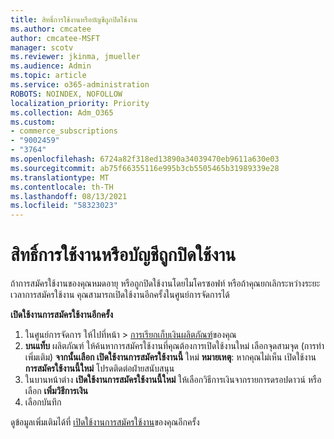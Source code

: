 ```yaml
---
title: สิทธิ์การใช้งานหรือบัญชีถูกปิดใช้งาน
ms.author: cmcatee
author: cmcatee-MSFT
manager: scotv
ms.reviewer: jkinma, jmueller
ms.audience: Admin
ms.topic: article
ms.service: o365-administration
ROBOTS: NOINDEX, NOFOLLOW
localization_priority: Priority
ms.collection: Adm_O365
ms.custom:
- commerce_subscriptions
- "9002459"
- "3764"
ms.openlocfilehash: 6724a82f318ed13890a34039470eb9611a630e03
ms.sourcegitcommit: ab75f66355116e995b3cb5505465b31989339e28
ms.translationtype: MT
ms.contentlocale: th-TH
ms.lasthandoff: 08/13/2021
ms.locfileid: "58323023"
---
```

# <a name="license-or-account-disabled"></a>สิทธิ์การใช้งานหรือบัญชีถูกปิดใช้งาน

ถ้าการสมัครใช้งานของคุณหมดอายุ หรือถูกปิดใช้งานโดยไมโครซอฟท์ หรือถ้าคุณยกเลิกระหว่างระยะเวลาการสมัครใช้งาน คุณสามารถเปิดใช้งานอีกครั้งในศูนย์การจัดการได้

**เปิดใช้งานการสมัครใช้งานอีกครั้ง**

1. ในศูนย์การจัดการ ให้ไปที่หน้า  >  [การเรียกเก็บเงินผลิตภัณฑ์](https://go.microsoft.com/fwlink/p/?linkid=842054)ของคุณ
2. **บนแท็บ** ผลิตภัณฑ์ ให้ค้นหาการสมัครใช้งานที่คุณต้องการเปิดใช้งานใหม่ เลือกจุดสามจุด (การทําเพิ่มเติม) **จากนั้นเลือก เปิดใช้งานการสมัครใช้งานนี้** ใหม่
    **หมายเหตุ**: หากคุณไม่เห็น เปิดใช้งาน **การสมัครใช้งานนี้ใหม่** โปรดติดต่อฝ่ายสนับสนุน
3. ในบานหน้าต่าง **เปิดใช้งานการสมัครใช้งานนี้ใหม่** ให้เลือกวิธีการเงินจากรายการดรอปดาวน์ หรือเลือก **เพิ่มวิธีการเงิน**
4. เลือกบันทึก

ดูข้อมูลเพิ่มเติมได้ที่ [เปิดใช้งานการสมัครใช้งาน](https://docs.microsoft.com/microsoft-365/commerce/subscriptions/reactivate-your-subscription)ของคุณอีกครั้ง